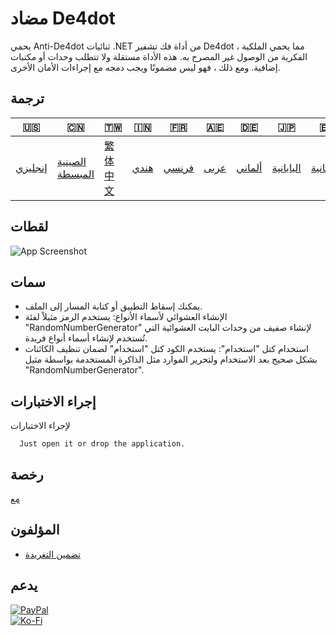 # مضاد De4dot

يحمي Anti-De4dot ثنائيات .NET من أداة فك تشفير De4dot ، مما يحمي الملكية الفكرية من الوصول غير المصرح به. هذه الأداة مستقلة ولا تتطلب وحدات أو مكتبات إضافية. ومع ذلك ، فهو ليس مضمونًا ويجب دمجه مع إجراءات الأمان الأخرى.

## ترجمة

| 🇺🇸                 | 🇨🇳                               | 🇹🇼                    | 🇮🇳                 | 🇫🇷                  | 🇦🇪                 | 🇩🇪                   | 🇯🇵                      | 🇪🇸                      |
| -------------------- | ---------------------------------- | ----------------------- | -------------------- | --------------------- | -------------------- | ---------------------- | ------------------------- | ------------------------- |
| [إنجليزي](README.md) | [الصينية المبسطة](README.zh-CN.md) | [繁体中文](README.zh-TW.md) | [هندي](README.hi.md) | [فرنسي](README.fr.md) | [عربى](README.ar.md) | [ألماني](README.de.md) | [اليابانية](README.ja.md) | [الأسبانية](README.es.md) |

## لقطات

![App Screenshot](https://cdn.discordapp.com/attachments/1008195045960204349/1097785288748699648/New_Website_Blue_Mockup_Instagram_-_Laptop.png)

## سمات

-   يمكنك إسقاط التطبيق أو كتابة المسار إلى الملف.
-   الإنشاء العشوائي لأسماء الأنواع: يستخدم الرمز مثيلاً لفئة "RandomNumberGenerator" لإنشاء صفيف من وحدات البايت العشوائية التي تُستخدم لإنشاء أسماء أنواع فريدة.
-   استخدام كتل "استخدام": يستخدم الكود كتل "استخدام" لضمان تنظيف الكائنات بشكل صحيح بعد الاستخدام ولتحرير الموارد مثل الذاكرة المستخدمة بواسطة مثيل "RandomNumberGenerator".

## إجراء الاختبارات

لإجراء الاختبارات

```text
  Just open it or drop the application.
```

## رخصة

[مع](https://choosealicense.com/licenses/mit/)

## المؤلفون

-   [تضمين التغريدة](https://www.github.com/qzxtu)

## يدعم

[![PayPal](https://img.shields.io/badge/PayPal-00457C?style=for-the-badge&logo=paypal&logoColor=white)](https://paypal.me/nova355killer)  
[![Ko-Fi](https://img.shields.io/badge/kofi-00457C?style=for-the-badge&logo=ko-fi&logoColor=white)](https://ko-fi.com/nova355)
